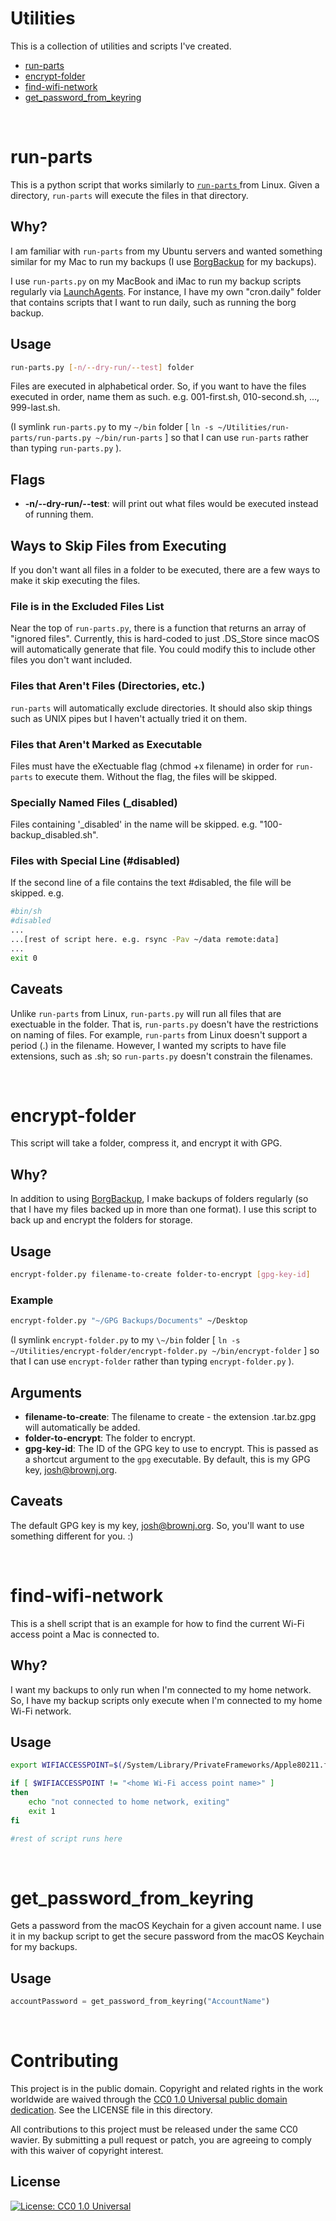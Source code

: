 # Utilities

This is a collection of utilities and scripts I've created.

* [run-parts](#run-parts)
* [encrypt-folder](#encrypt-folder)
* [find-wifi-network](#find-wifi-network)
* [get_password_from_keyring](#get_password_from_keyring)

<br>

# run-parts

This is a python script that works similarly to [ `run-parts` ](http://manpages.ubuntu.com/manpages/trusty/man8/run-parts.8.html) from Linux. Given a directory, `run-parts` will execute the files in that directory.

## Why?

I am familiar with `run-parts` from my Ubuntu servers and wanted something similar for my Mac to run my backups (I use [BorgBackup](https://www.borgbackup.org) for my backups).

I use `run-parts.py` on my MacBook and iMac to run my backup scripts regularly via [LaunchAgents](https://www.launchd.info). For instance, I have my own "cron.daily" folder that contains scripts that I want to run daily, such as running the borg backup.

## Usage

```bash
run-parts.py [-n/--dry-run/--test] folder
```

Files are executed in alphabetical order. So, if you want to have the files executed in order, name them as such. e.g. 001-first.sh, 010-second.sh, ..., 999-last.sh.

(I symlink `run-parts.py` to my `~/bin` folder [ `ln -s ~/Utilities/run-parts/run-parts.py ~/bin/run-parts` ] so that I can use `run-parts` rather than typing `run-parts.py` ).

## Flags

* **-n/--dry-run/--test**: will print out what files would be executed instead of running them.

## Ways to Skip Files from Executing

If you don't want all files in a folder to be executed, there are a few ways to make it skip executing the files.

### File is in the Excluded Files List

Near the top of `run-parts.py`, there is a function that returns an array of "ignored files". Currently, this is hard-coded to just .DS_Store since macOS will automatically generate that file. You could modify this to include other files you don't want included.

### Files that Aren't Files (Directories, etc.)

`run-parts` will automatically exclude directories. It should also skip things such as UNIX pipes but I haven't actually tried it on them.

### Files that Aren't Marked as Executable

Files must have the eXectuable flag (chmod +x filename) in order for `run-parts` to execute them. Without the flag, the files will be skipped.

### Specially Named Files (\_disabled)

Files containing '\_disabled' in the name will be skipped. e.g. "100-backup_disabled.sh".

### Files with Special Line (#disabled)

If the second line of a file contains the text #disabled, the file will be skipped. e.g.
```bash
#bin/sh
#disabled
...
...[rest of script here. e.g. rsync -Pav ~/data remote:data]
...
exit 0
```

## Caveats

Unlike `run-parts` from Linux, `run-parts.py` will run all files that are exectuable in the folder. That is, `run-parts.py` doesn't have the restrictions on naming of files. For example, `run-parts` from Linux doesn't support a period (.) in the filename. However, I wanted my scripts to have file extensions, such as .sh; so `run-parts.py` doesn't constrain the filenames.

<br>

# encrypt-folder

This script will take a folder, compress it, and encrypt it with GPG.

## Why?

In addition to using [BorgBackup](https://www.borgbackup.org), I make backups of folders regularly (so that I have my files backed up in more than one format). I use this script to back up and encrypt the folders for storage.

## Usage

``` bash
encrypt-folder.py filename-to-create folder-to-encrypt [gpg-key-id]
```

### Example

``` bash
encrypt-folder.py "~/GPG Backups/Documents" ~/Desktop
```

(I symlink `encrypt-folder.py` to my `\~/bin` folder [ `ln -s ~/Utilities/encrypt-folder/encrypt-folder.py ~/bin/encrypt-folder` ] so that I can use `encrypt-folder` rather than typing `encrypt-folder.py` ).

## Arguments

* **filename-to-create**: The filename to create - the extension .tar.bz.gpg will automatically be added.
* **folder-to-encrypt**: The folder to encrypt.
* **gpg-key-id**: The ID of the GPG key to use to encrypt. This is passed as a shortcut argument to the `gpg` executable. By default, this is my GPG key, josh@brownj.org.

## Caveats

The default GPG key is my key, josh@brownj.org. So, you'll want to use something different for you. :)

<br>

# find-wifi-network

This is a shell script that is an example for how to find the current Wi-Fi access point a Mac is connected to.

## Why?

I want my backups to only run when I'm connected to my home network. So, I have my backup scripts only execute when I'm connected to my home Wi-Fi network.

## Usage

``` bash
export WIFIACCESSPOINT=$(/System/Library/PrivateFrameworks/Apple80211.framework/Versions/Current/Resources/airport -I | awk '/ SSID/ {print substr($0, index($0, $2))}')

if [ $WIFIACCESSPOINT != "<home Wi-Fi access point name>" ] 
then
	echo "not connected to home network, exiting"
	exit 1
fi

#rest of script runs here
```

<br>

# get_password_from_keyring

Gets a password from the macOS Keychain for a given account name. I use it in my backup script to get the secure password from the macOS Keychain for my backups.

## Usage

``` python
accountPassword = get_password_from_keyring("AccountName")
```

<br>

# Contributing

This project is in the public domain. Copyright and related rights in the work worldwide are waived through the [CC0 1.0 Universal public domain dedication](https://creativecommons.org/publicdomain/zero/1.0/). See the LICENSE file in this directory.

All contributions to this project must be released under the same CC0 wavier. By submitting a pull request or patch, you are agreeing to comply with this waiver of copyright interest.

## License

[![License: CC0 1.0 Universal](http://i.creativecommons.org/p/zero/1.0/88x31.png)](https://creativecommons.org/publicdomain/zero/1.0/)
